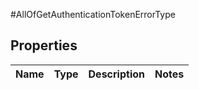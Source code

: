 #AllOfGetAuthenticationTokenErrorType

## Properties
Name | Type | Description | Notes
------------ | ------------- | ------------- | -------------


